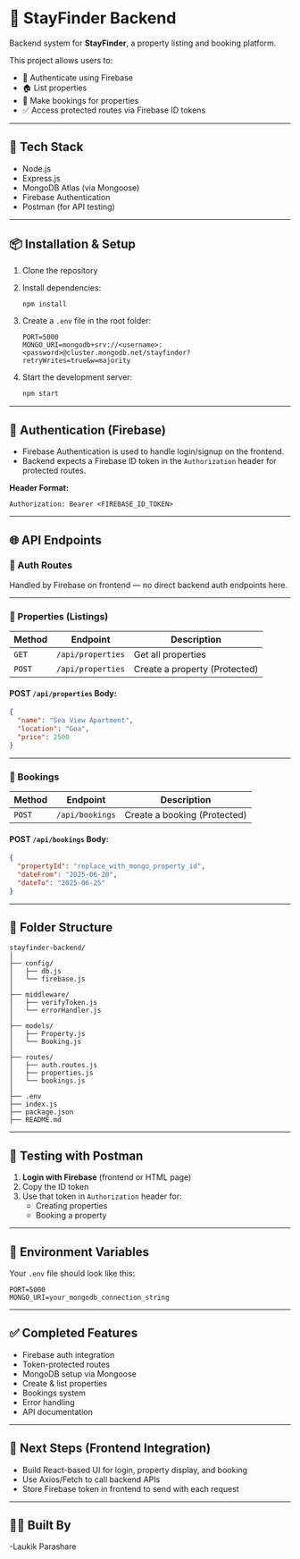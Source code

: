 
# 🏡 StayFinder Backend

Backend system for **StayFinder**, a property listing and booking platform.

This project allows users to:
- 🔐 Authenticate using Firebase
- 🏠 List properties
- 📅 Make bookings for properties
- ✅ Access protected routes via Firebase ID tokens

---

## 🚀 Tech Stack

- Node.js
- Express.js
- MongoDB Atlas (via Mongoose)
- Firebase Authentication
- Postman (for API testing)

---

## 📦 Installation & Setup

1. Clone the repository
2. Install dependencies:
   ```bash
   npm install
   ```
3. Create a `.env` file in the root folder:

   ```
   PORT=5000
   MONGO_URI=mongodb+srv://<username>:<password>@cluster.mongodb.net/stayfinder?retryWrites=true&w=majority
   ```

4. Start the development server:
   ```bash
   npm start
   ```

---

## 🔐 Authentication (Firebase)

- Firebase Authentication is used to handle login/signup on the frontend.
- Backend expects a Firebase ID token in the `Authorization` header for protected routes.

**Header Format:**
```
Authorization: Bearer <FIREBASE_ID_TOKEN>
```

---

## 🌐 API Endpoints

### 🔹 Auth Routes

Handled by Firebase on frontend — no direct backend auth endpoints here.

---

### 🔹 Properties (Listings)

| Method | Endpoint            | Description                   |
|--------|---------------------|-------------------------------|
| `GET`  | `/api/properties`   | Get all properties            |
| `POST` | `/api/properties`   | Create a property (Protected) |

#### POST `/api/properties` Body:
```json
{
  "name": "Sea View Apartment",
  "location": "Goa",
  "price": 2500
}
```

---

### 🔹 Bookings

| Method | Endpoint         | Description                     |
|--------|------------------|---------------------------------|
| `POST` | `/api/bookings`  | Create a booking (Protected)    |

#### POST `/api/bookings` Body:
```json
{
  "propertyId": "replace_with_mongo_property_id",
  "dateFrom": "2025-06-20",
  "dateTo": "2025-06-25"
}
```

---

## 📁 Folder Structure

```
stayfinder-backend/
│
├── config/
│   ├── db.js
│   └── firebase.js
│
├── middleware/
│   ├── verifyToken.js
│   └── errorHandler.js
│
├── models/
│   ├── Property.js
│   └── Booking.js
│
├── routes/
│   ├── auth.routes.js
│   ├── properties.js
│   └── bookings.js
│
├── .env
├── index.js
├── package.json
├── README.md
```

---

## 🧪 Testing with Postman

1. **Login with Firebase** (frontend or HTML page)
2. Copy the ID token
3. Use that token in `Authorization` header for:
   - Creating properties
   - Booking a property

---

## 🔧 Environment Variables

Your `.env` file should look like this:

```env
PORT=5000
MONGO_URI=your_mongodb_connection_string
```

---

## ✅ Completed Features

- Firebase auth integration
- Token-protected routes
- MongoDB setup via Mongoose
- Create & list properties
- Bookings system
- Error handling
- API documentation

---

## 📌 Next Steps (Frontend Integration)

- Build React-based UI for login, property display, and booking
- Use Axios/Fetch to call backend APIs
- Store Firebase token in frontend to send with each request

---

## 👨‍💻 Built By

-Laukik Parashare  
 
